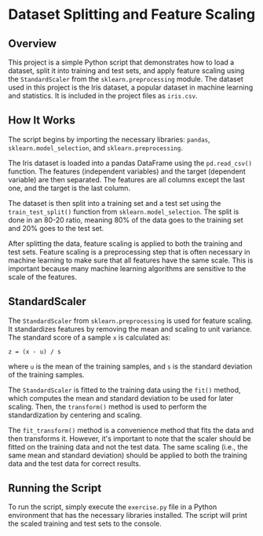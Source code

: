 # Dataset Splitting and Feature Scaling

## Overview

This project is a simple Python script that demonstrates how to load a dataset, split it into training and test sets, and apply feature scaling using the `StandardScaler` from the `sklearn.preprocessing` module. The dataset used in this project is the Iris dataset, a popular dataset in machine learning and statistics. It is included in the project files as `iris.csv`.

## How It Works

The script begins by importing the necessary libraries: `pandas`, `sklearn.model_selection`, and `sklearn.preprocessing`.

The Iris dataset is loaded into a pandas DataFrame using the `pd.read_csv()` function. The features (independent variables) and the target (dependent variable) are then separated. The features are all columns except the last one, and the target is the last column.

The dataset is then split into a training set and a test set using the `train_test_split()` function from `sklearn.model_selection`. The split is done in an 80-20 ratio, meaning 80% of the data goes to the training set and 20% goes to the test set.

After splitting the data, feature scaling is applied to both the training and test sets. Feature scaling is a preprocessing step that is often necessary in machine learning to make sure that all features have the same scale. This is important because many machine learning algorithms are sensitive to the scale of the features.

## StandardScaler

The `StandardScaler` from `sklearn.preprocessing` is used for feature scaling. It standardizes features by removing the mean and scaling to unit variance. The standard score of a sample `x` is calculated as:

`z = (x - u) / s`

where `u` is the mean of the training samples, and `s` is the standard deviation of the training samples.

The `StandardScaler` is fitted to the training data using the `fit()` method, which computes the mean and standard deviation to be used for later scaling. Then, the `transform()` method is used to perform the standardization by centering and scaling.

The `fit_transform()` method is a convenience method that fits the data and then transforms it. However, it's important to note that the scaler should be fitted on the training data and not the test data. The same scaling (i.e., the same mean and standard deviation) should be applied to both the training data and the test data for correct results.

## Running the Script

To run the script, simply execute the `exercise.py` file in a Python environment that has the necessary libraries installed. The script will print the scaled training and test sets to the console. 